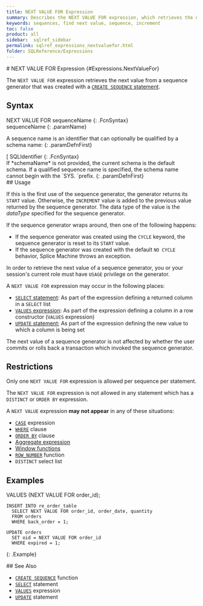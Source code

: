 ```yaml
---
title: NEXT VALUE FOR Expression
summary: Describes the NEXT VALUE FOR expression, which retrieves the next value from a sequence generator.
keywords: sequences, find next value, sequence, increment
toc: false
product: all
sidebar:  sqlref_sidebar
permalink: sqlref_expressions_nextvaluefor.html
folder: SQLReference/Expressions
---
```

<section>
<div class="TopicContent" data-swiftype-index="true" markdown="1">
# NEXT VALUE FOR Expression   {#Expressions.NextValueFor}

The `NEXT VALUE FOR` expression retrieves the next value from a sequence
generator that was created with a [`CREATE SEQUENCE`
statement](sqlref_statements_createsequence.html).

## Syntax

<div class="fcnWrapperWide" markdown="1">
    NEXT VALUE FOR sequenceName
{: .FcnSyntax}

</div>
<div class="paramList" markdown="1">
sequenceName
{: .paramName}

A sequence name is an identifier that can optionally be qualified by a
schema name:
{: .paramDefnFirst}

<div class="fcnWrapperWide" markdown="1">
    [ SQLIdentifier
{: .FcnSyntax}

</div>
If *schemaName* is not provided, the current schema is the default
schema. If a qualified sequence name is specified, the schema name
cannot begin with the `SYS. `prefix.
{: .paramDefnFirst}

</div>
## Usage

If this is the first use of the sequence generator, the generator
returns its `START` value. Otherwise, the `INCREMENT` value is added to
the previous value returned by the sequence generator. The data type of
the value is the *dataType* specified for the sequence generator.

If the sequence generator wraps around, then one of the following
happens:

* If the sequence generator was created using the `CYCLE` keyword, the
  sequence generator is reset to its `START` value.
* If the sequence generator was created with the default `NO CYCLE`
  behavior, Splice Machine throws an exception.

In order to retrieve the next value of a sequence generator, you or your
session's current role must have `USAGE` privilege on the generator.

A `NEXT VALUE FOR` expression may occur in the following places:

* [`SELECT` statement](sqlref_expressions_select.html): As part of the
  expression defining a returned column in a `SELECT` list
* [`VALUES` expression](sqlref_expressions_values.html): As part of the
  expression defining a column in a row constructor (`VALUES`
  expression)
* [`UPDATE` statement](sqlref_statements_update.html); As part of the
  expression defining the new value to which a column is being set

The next value of a sequence generator is not affected by whether the
user commits or rolls back a transaction which invoked the sequence
generator.

## Restrictions

Only one `NEXT VALUE FOR` expression is allowed per sequence per
statement.

The `NEXT VALUE FOR` expression is not allowed in any statement which
has a `DISTINCT` or `ORDER BY` expression.

A `NEXT VALUE` expression **may not appear** in any of these situations:

* [`CASE`](sqlref_expressions_case.html) expression
* [`WHERE`](sqlref_clauses_where.html) clause
* [`ORDER BY`](sqlref_clauses_orderby.html) clause
* [Aggregate expression](sqlref_builtinfcns_windowfcnsintro.html)
* [Window functions](sqlref_builtinfcns_windowfcnsintro.html)
* [`ROW_NUMBER`](sqlref_builtinfcns_rownumber.html) function
* `DISTINCT` select list

## Examples

<div class="preWrapper" markdown="1">
    VALUES (NEXT VALUE FOR order_id);
    
    INSERT INTO re_order_table
      SELECT NEXT VALUE FOR order_id, order_date, quantity
      FROM orders
      WHERE back_order = 1;
    
    UPDATE orders
      SET oid = NEXT VALUE FOR order_id
      WHERE expired = 1;
{: .Example}

</div>
## See Also

* [`CREATE SEQUENCE`](sqlref_statements_createsequence.html) function
* [`SELECT`](sqlref_expressions_select.html) statement
* [`VALUES`](sqlref_expressions_values.html) expression
* [`UPDATE`](sqlref_statements_update.html) statement

</div>
</section>

